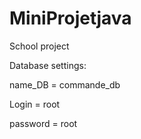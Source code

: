 # MiniProjetjava
School project 


Database settings:

name_DB   = commande_db


Login     = root


password  = root
